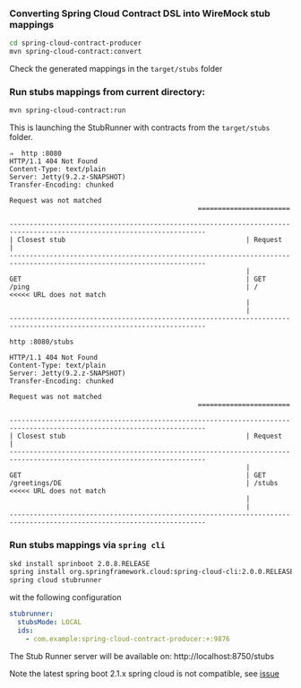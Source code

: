 ### Converting Spring Cloud Contract DSL into WireMock stub mappings

```bash
cd spring-cloud-contract-producer
mvn spring-cloud-contract:convert
```

Check the generated mappings in the `target/stubs` folder

### Run stubs mappings from current directory:

```bash
mvn spring-cloud-contract:run
```

This is launching the StubRunner with contracts from the `target/stubs` folder.

```
⇒  http :8080
HTTP/1.1 404 Not Found
Content-Type: text/plain
Server: Jetty(9.2.z-SNAPSHOT)
Transfer-Encoding: chunked

Request was not matched
                                               =======================

-----------------------------------------------------------------------------------------------------------------------
| Closest stub                                             | Request                                                  |
-----------------------------------------------------------------------------------------------------------------------
                                                           |
GET                                                        | GET
/ping                                                      | /                                                   <<<<< URL does not match
                                                           |
                                                           |
-----------------------------------------------------------------------------------------------------------------------
```

```
http :8080/stubs

HTTP/1.1 404 Not Found
Content-Type: text/plain
Server: Jetty(9.2.z-SNAPSHOT)
Transfer-Encoding: chunked

Request was not matched
                                               =======================

-----------------------------------------------------------------------------------------------------------------------
| Closest stub                                             | Request                                                  |
-----------------------------------------------------------------------------------------------------------------------
                                                           |
GET                                                        | GET
/greetings/DE                                              | /stubs                                              <<<<< URL does not match
                                                           |
                                                           |
-----------------------------------------------------------------------------------------------------------------------

```


### Run stubs mappings via `spring cli`

```bash
skd install sprinboot 2.0.8.RELEASE
spring install org.springframework.cloud:spring-cloud-cli:2.0.0.RELEASE 
spring cloud stubrunner
```
wit the following configuration

```yaml
stubrunner:
  stubsMode: LOCAL
  ids:
    - com.example:spring-cloud-contract-producer:+:9876
```

The Stub Runner server will be available on: http://localhost:8750/stubs

Note the latest spring boot 2.1.x spring cloud is not compatible, see [issue](https://stackoverflow.com/questions/53410910/issues-with-spring-cloud-cli-nosuchmethoderror-org-springframework-cloud-launc)




 
